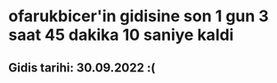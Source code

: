 # ofarukbicer'in gidisine son 1 gun 3 saat 45 dakika 10 saniye kaldi

## Gidis tarihi: 30.09.2022 :(